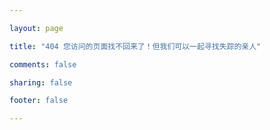 ```yaml
---

layout: page

title: "404 您访问的页面找不回来了！但我们可以一起寻找失踪的亲人"

comments: false

sharing: false

footer: false

---
```


<script type="text/javascript" src="http://www.qq.com/404/search_children.js" charset="utf-8"></script>
